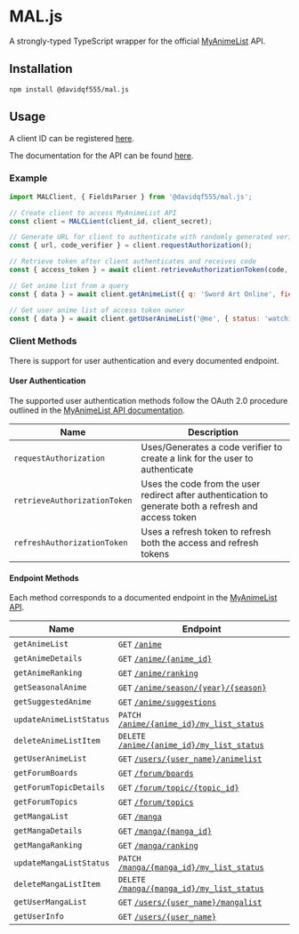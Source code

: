# MAL.js
A strongly-typed TypeScript wrapper for the official [MyAnimeList](https://myanimelist.net/) API. 

## Installation
```
npm install @davidqf555/mal.js
```

## Usage

A client ID can be registered [here](https://myanimelist.net/apiconfig). 

The documentation for the API can be found [here](https://myanimelist.net/apiconfig/references/api/v2). 

### Example
```js
import MALClient, { FieldsParser } from '@davidqf555/mal.js';

// Create client to access MyAnimeList API
const client = MALCLient(client_id, client_secret);

// Generate URL for client to authenticate with randomly generated verifer
const { url, code_verifier } = client.requestAuthorization();

// Retrieve token after client authenticates and receives code
const { access_token } = await client.retrieveAuthorizationToken(code, code_verifier);

// Get anime list from a query
const { data } = await client.getAnimeList({ q: 'Sword Art Online', fields: new FieldsParser({ mean: true, rank: true }) });

// Get user anime list of access token owner
const { data } = await client.getUserAnimeList('@me', { status: 'watching' }, access_token);
```

### Client Methods

There is support for user authentication and every documented endpoint. 

#### User Authentication

The supported user authentication methods follow the OAuth 2.0 procedure outlined in the [MyAnimeList API documentation](https://myanimelist.net/apiconfig/references/authorization).

| Name | Description |
| - | - |
| `requestAuthorization` | Uses/Generates a code verifier to create a link for the user to authenticate |
| `retrieveAuthorizationToken` | Uses the code from the user redirect after authentication to generate both a refresh and access token |
| `refreshAuthorizationToken` | Uses a refresh token to refresh both the access and refresh tokens |

#### Endpoint Methods

Each method corresponds to a documented endpoint in the [MyAnimeList API](https://myanimelist.net/apiconfig/references/api/v2).

| Name | Endpoint |
| - | - |
| `getAnimeList` | `GET` [`/anime`](https://myanimelist.net/apiconfig/references/api/v2#operation/anime_get) |
| `getAnimeDetails` | `GET` [`/anime/{anime_id}`](https://myanimelist.net/apiconfig/references/api/v2#operation/anime_anime_id_get) |
| `getAnimeRanking` | `GET` [`/anime/ranking`](https://myanimelist.net/apiconfig/references/api/v2#operation/anime_ranking_get) |
| `getSeasonalAnime` | `GET` [`/anime/season/{year}/{season}`](https://myanimelist.net/apiconfig/references/api/v2#operation/anime_season_year_season_get) |
| `getSuggestedAnime` | `GET` [`/anime/suggestions`](https://myanimelist.net/apiconfig/references/api/v2#operation/anime_suggestions_get) |
| `updateAnimeListStatus` | `PATCH` [`/anime/{anime_id}/my_list_status`](https://myanimelist.net/apiconfig/references/api/v2#operation/anime_anime_id_my_list_status_put) |
| `deleteAnimeListItem` | `DELETE` [`/anime/{anime_id}/my_list_status`](https://myanimelist.net/apiconfig/references/api/v2#operation/anime_anime_id_my_list_status_delete) |
| `getUserAnimeList` | `GET` [`/users/{user_name}/animelist`](https://myanimelist.net/apiconfig/references/api/v2#operation/users_user_id_animelist_get) |
| `getForumBoards` | `GET` [`/forum/boards`](https://myanimelist.net/apiconfig/references/api/v2#operation/forum_boards_get) |
| `getForumTopicDetails` | `GET` [`/forum/topic/{topic_id}`](https://myanimelist.net/apiconfig/references/api/v2#operation/forum_topic_get) |
| `getForumTopics` | `GET` [`/forum/topics`](https://myanimelist.net/apiconfig/references/api/v2#operation/forum_topics_get) |
| `getMangaList` | `GET` [`/manga`](https://myanimelist.net/apiconfig/references/api/v2#operation/manga_get) |
| `getMangaDetails` | `GET` [`/manga/{manga_id}`](https://myanimelist.net/apiconfig/references/api/v2#operation/manga_manga_id_get) |
| `getMangaRanking` | `GET` [`/manga/ranking`](https://myanimelist.net/apiconfig/references/api/v2#operation/manga_ranking_get) |
| `updateMangaListStatus` | `PATCH` [`/manga/{manga_id}/my_list_status`](https://myanimelist.net/apiconfig/references/api/v2#operation/manga_manga_id_my_list_status_put) |
| `deleteMangaListItem` | `DELETE` [`/manga/{manga_id}/my_list_status`](https://myanimelist.net/apiconfig/references/api/v2#operation/manga_manga_id_my_list_status_delete) |
| `getUserMangaList` | `GET` [`/users/{user_name}/mangalist`](https://myanimelist.net/apiconfig/references/api/v2#operation/users_user_id_mangalist_get) |
| `getUserInfo` | `GET` [`/users/{user_name}`](https://myanimelist.net/apiconfig/references/api/v2#operation/users_user_id_get) |